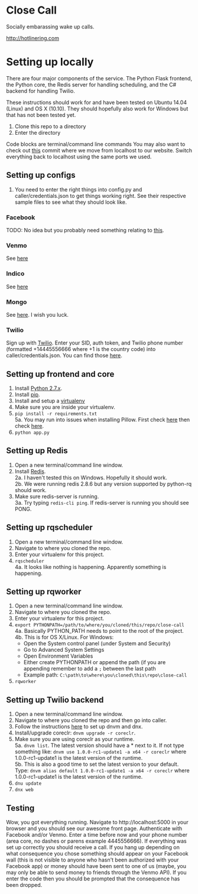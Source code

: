 # Close Call

Socially embarassing wake up calls. 

http://hotlinering.com

# Setting up locally

There are four major components of the service. The Python Flask frontend, the Python core, the Redis server for handling scheduling, and the C# backend for handling Twilio.

These instructions should work for and have been tested on Ubuntu 14.04 (Linux) and OS X (10.10). They should hopefully also work for Windows but that has not been tested yet.

1. Clone this repo to a directory
2. Enter the directory

Code blocks are terminal/command line commands
You may also want to check out [this](https://github.com/golf1052/close-call/commit/0564dfc8d38eb681191dbe406432ba2610f9b698) commit where we move from localhost to our website. Switch everything back to localhost using the same ports we used.

## Setting up configs
1. You need to enter the right things into config.py and caller/credentials.json to get things working right. See their respective sample files to see what they should look like.

### Facebook
TODO: No idea but you probably need something relating to [this](https://developers.facebook.com/docs/graph-api/overview/).

### Venmo
See [here](https://developer.venmo.com/gettingstarted/createapp)

### Indico
See [here](https://www.indico.io/docs)

### Mongo
See [here](https://docs.mongodb.org/manual/installation/). I wish you luck.

### Twilio
Sign up with [Twilio](https://www.twilio.com/try-twilio). Enter your SID, auth token, and Twilio phone number (formatted +14445556666 where +1 is the country code) into caller/credentials.json. You can find those [here](https://www.twilio.com/user/account/settings).

## Setting up frontend and core
1. Install [Python 2.7.x](https://www.python.org/downloads/).
2. Install [pip](https://pip.pypa.io/en/stable/installing/).
3. Install and setup a [virtualenv](http://docs.python-guide.org/en/latest/dev/virtualenvs/)
4. Make sure you are inside your virtualenv.
5. ```pip install -r requirements.txt```  
  5a. You may run into issues when installing Pillow. First check [here](https://indico.io/docs) then check [here](http://pillow.readthedocs.org/en/3.0.x/installation.html).
6. ```python app.py```

## Setting up Redis
1. Open a new terminal/command line window.
2. Install [Redis](http://redis.io/download).  
  2a. I haven't tested this on Windows. Hopefully it should work.  
  2b. We were running redis 2.8.6 but any version supported by python-rq should work.
3. Make sure redis-server is running.  
  3a. Try typing ```redis-cli ping```. If redis-server is running you should see PONG.

## Setting up rqscheduler
1. Open a new terminal/command line window.
2. Navigate to where you cloned the repo.
3. Enter your virtualenv for this project.
4. ```rqscheduler```  
  4a. It looks like nothing is happening. Apparently something is happening.

## Setting up rqworker
1. Open a new terminal/command line window.
2. Navigate to where you cloned the repo.
3. Enter your virtualenv for this project.
4. ```export PYTHONPATH=/path/to/where/you/cloned/this/repo/close-call```  
  4a. Basically PYTHON_PATH needs to point to the root of the project.  
  4b. This is for OS X/Linux. For Windows:
    * Open the System control panel (under System and Security)
    * Go to Advanced System Settings
    * Open Environment Variables
    * Either create PYTHONPATH or append the path (if you are appending remember to add a ```;``` between the last path
    * Example path: ```C:\path\to\where\you\cloned\this\repo\close-call```
5. ```rqworker```

## Setting up Twilio backend
1. Open a new terminal/command line window.
2. Navigate to where you cloned the repo and then go into caller.
3. Follow the instructions [here](https://docs.asp.net/en/latest/getting-started/index.html) to set up dnvm and dnx.
4. Install/upgrade coreclr: ```dnvm upgrade -r coreclr```.
5. Make sure you are using coreclr as your runtime.  
  5a. ```dnvm list```. The latest version should have a * next to it. If not type something like: ```dnvm use 1.0.0-rc1-update1 -a x64 -r coreclr``` where 1.0.0-rc1-update1 is the latest version of the runtime.  
  5b. This is also a good time to set the latest version to your default. Type: ```dnvm alias default 1.0.0-rc1-update1 -a x64 -r coreclr``` where 1.0.0-rc1-update1 is the latest version of the runtime.
6. ```dnu update```
7. ```dnx web```

## Testing
Wow, you got everything running. Navigate to http://localhost:5000 in your browser and you should see our awesome front page. Authenticate with Facebook and/or Venmo. Enter a time before now and your phone number (area core, no dashes or parens example 4445556666). If everything was set up correctly you should receive a call. If you hang up depending on what consequence you chose something should appear on your Facebook wall (this is not visible to anyone who hasn't been authorized with your Facebook app) or money should have been sent to one of us (maybe, you may only be able to send money to friends through the Venmo API). If you enter the code then you should be prompted that the consequence has been dropped.
